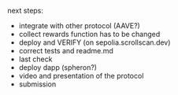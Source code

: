 next steps:

* integrate with other protocol (AAVE?)
* collect rewards function has to be changed
* deploy and VERIFY (on sepolia.scrollscan.dev)
* correct tests and readme.md
* last check
* deploy dapp (spheron?)
* video and presentation of the protocol
* submission